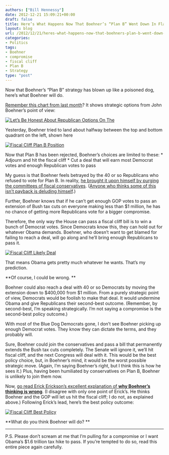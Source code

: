 ```yaml
---
authors: ["Bill Hennessy"]
date: 2012-12-21 15:09:21+00:00
draft: false
title: Here’s What Happens Now That Boehner’s “Plan B” Went Down In Flames
layout: blog
url: /2012/12/21/heres-what-happens-now-that-boehners-plan-b-went-down-in-flames/
categories:
- Politics
tags:
- Boehner
- compromise
- fiscal cliff
- Plan B
- Strategy
type: "post"
---
```


Now that Boehner’s “Plan B” strategy has blown up like a poisoned dog, here’s what Boehner will do.

[Remember this chart from last month](https://hennessysview.com/2012/11/12/dont-expect-boehner-to-play-the-black-knight/)? It shows strategic options from John Boehner’s point of view:

[![Let’s Be Honest About Republican Options On The](https://ludicrite.files.wordpress.com/2012/12/lets-be-honest-about-republican-options-on-the_thumb.png)
](https://ludicrite.files.wordpress.com/2012/12/lets-be-honest-about-republican-options-on-the.png)

Yesterday, Boehner tried to land about halfway between the top and bottom quadrant on the left, shown here

[![Fiscal Cliff Plan B Position](https://ludicrite.files.wordpress.com/2012/12/fiscal-cliff-plan-b-position_thumb.png)
](https://ludicrite.files.wordpress.com/2012/12/fiscal-cliff-plan-b-position.png)

 

Now that Plan B has been rejected, Boehner’s choices are limited to these:   * Adjourn and hit the fiscal cliff   * Cut a deal that will earn most Democrat votes and enough Republican votes to pass

My guess is that Boehner feels betrayed by the 40 or so Republicans who refused to vote for Plan B. In reality, [he brought it upon himself by purging the committees of fiscal conservatives](https://www.redstate.com/2012/12/05/john-boehner-on-independent-thinking/). ([Anyone who thinks some of this isn’t payback is deluding himself](https://www.redstate.com/2012/12/21/just-how-badly-john-boehner-played-his-hand/).)

Further, Boehner knows that if he can’t get enough GOP votes to pass an extension of Bush tax cuts on everyone making less than $1 million, he has no chance of getting more Republicans vote for a bigger compromise.

Therefore, the only way the House can pass a fiscal cliff bill is to win a bunch of Democrat votes. Since Democrats know this, they can hold out for whatever Obama demands. Boehner, who doesn’t want to get blamed for failing to reach a deal, will go along and he’ll bring enough Republicans to pass it. 

[![Fiscal Cliff Likely Deal](https://ludicrite.files.wordpress.com/2012/12/fiscal-cliff-likely-deal_thumb.png)
](https://ludicrite.files.wordpress.com/2012/12/fiscal-cliff-likely-deal.png)

That means Obama gets pretty much whatever he wants. That’s my prediction. 

**Of course, I could be wrong. **

Boehner could also reach a deal with 40 or so Democrats by moving the extension down to $400,000 from $1 million. From a purely strategic point of view, Democrats would be foolish to make that deal. It would undermine Obama and give Republicans their second-best outcome. (Remember, by second-best, I’m speaking strategically. I’m not saying a compromise is the second-best policy outcome.)

With most of the Blue Dog Democrats gone, I don’t see Boehner picking up enough Democrat votes. They know they can dictate the terms, and they probably will. 

Sure, Boehner could join the conservatives and pass a bill that permanently extends the Bush tax cuts completely. The Senate will ignore it, we’ll hit fiscal cliff, and the next Congress will deal with it. This would be the best policy choice, but, in Boehner’s mind, it would be the worst possible strategic move. (Again, I’m saying Boehner’s right, but I think this is how he sees it.) Plus, having been humiliated by conservatives on Plan B, Boehner is unlikely to join them now. 

Now, [go read Erick Erickson’s excellent explanation of **why Boehner’s thinking is wrong**](https://www.redstate.com/2012/12/21/stop-pretending-we-cant-disagree-on-this/). (I disagree with only one point of Erick’s. He thinks Boehner and the GOP will let us hit the fiscal cliff; I do not, as explained above.) Following Erick’s lead, here’s the best policy outcome:

[![Fiscal Cliff Best Policy](https://ludicrite.files.wordpress.com/2012/12/fiscal-cliff-best-policy_thumb.png)
](https://ludicrite.files.wordpress.com/2012/12/fiscal-cliff-best-policy.png)

**What do you think Boehner will do? **

****

P.S. Please don’t scream at me that I’m pulling for a compromise or I want Obama’s $1.6 trillion tax hike to pass. If you’re tempted to do so, read this entire piece again carefully. 
